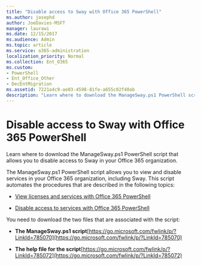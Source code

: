 ```yaml
---
title: "Disable access to Sway with Office 365 PowerShell"
ms.author: josephd
author: JoeDavies-MSFT
manager: laurawi
ms.date: 12/15/2017
ms.audience: Admin
ms.topic: article
ms.service: o365-administration
localization_priority: Normal
ms.collection: Ent_O365
ms.custom:
- PowerShell
- Ent_Office_Other
- DecEntMigration
ms.assetid: 7221a4c9-ae03-4598-81fe-a655c02f40ab
description: "Learn where to download the ManageSway.ps1 PowerShell script that allows you to disable access to Sway in your Office 365 organization."
---
```


# Disable access to Sway with Office 365 PowerShell

Learn where to download the ManageSway.ps1 PowerShell script that allows you to disable access to Sway in your Office 365 organization.
  
The ManageSway.ps1 PowerShell script allows you to view and disable services in your Office 365 organization, including Sway. This script automates the procedures that are described in the following topics:
  
- [View licenses and services with Office 365 PowerShell](view-licenses-and-services-with-office-365-powershell.md)
    
- [Disable access to services with Office 365 PowerShell](disable-access-to-services-with-office-365-powershell.md)
    
You need to download the two files that are associated with the script:
  
- **The ManageSway.ps1 script**[https://go.microsoft.com/fwlink/p/?LinkId=785070](https://go.microsoft.com/fwlink/p/?LinkId=785070)
    
- **The help file for the script**[https://go.microsoft.com/fwlink/p/?LinkId=785072](https://go.microsoft.com/fwlink/p/?LinkId=785072)
    

